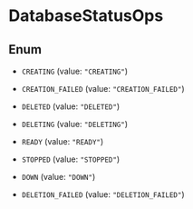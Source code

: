 

# DatabaseStatusOps

## Enum


* `CREATING` (value: `"CREATING"`)

* `CREATION_FAILED` (value: `"CREATION_FAILED"`)

* `DELETED` (value: `"DELETED"`)

* `DELETING` (value: `"DELETING"`)

* `READY` (value: `"READY"`)

* `STOPPED` (value: `"STOPPED"`)

* `DOWN` (value: `"DOWN"`)

* `DELETION_FAILED` (value: `"DELETION_FAILED"`)



